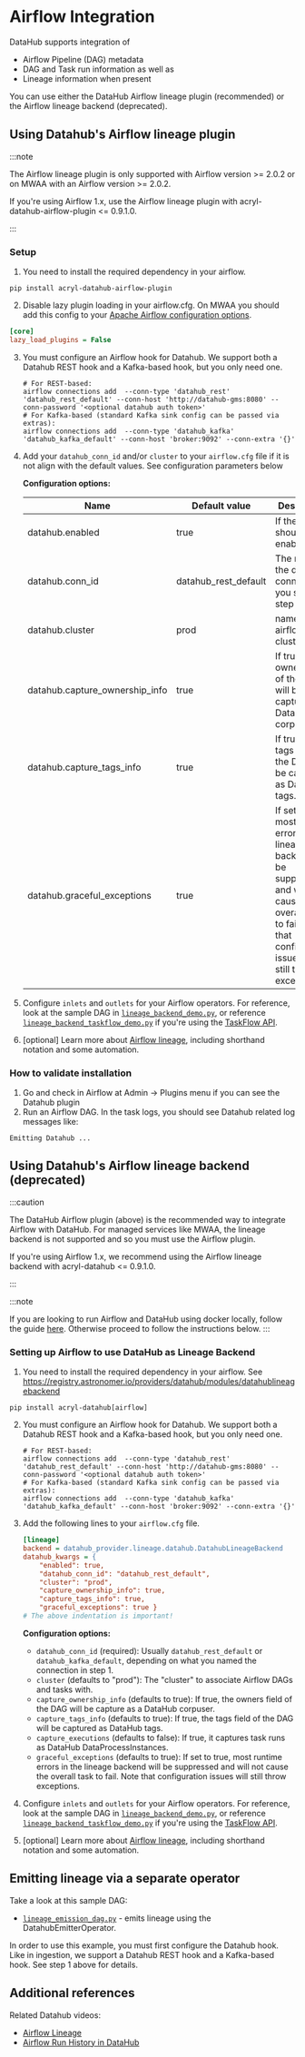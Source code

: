 # Airflow Integration

DataHub supports integration of

- Airflow Pipeline (DAG) metadata
- DAG and Task run information as well as
- Lineage information when present

You can use either the DataHub Airflow lineage plugin (recommended) or the Airflow lineage backend (deprecated).

## Using Datahub's Airflow lineage plugin

:::note

The Airflow lineage plugin is only supported with Airflow version >= 2.0.2 or on MWAA with an Airflow version >= 2.0.2.

If you're using Airflow 1.x, use the Airflow lineage plugin with acryl-datahub-airflow-plugin <= 0.9.1.0.

:::

### Setup

1. You need to install the required dependency in your airflow.

  ```shell
  pip install acryl-datahub-airflow-plugin
  ```

2. Disable lazy plugin loading in your airflow.cfg.
   On MWAA you should add this config to your [Apache Airflow configuration options](https://docs.aws.amazon.com/mwaa/latest/userguide/configuring-env-variables.html#configuring-2.0-airflow-override).

  ```ini title="airflow.cfg"
  [core]
  lazy_load_plugins = False
  ```

3. You must configure an Airflow hook for Datahub. We support both a Datahub REST hook and a Kafka-based hook, but you only need one.

   ```shell
   # For REST-based:
   airflow connections add  --conn-type 'datahub_rest' 'datahub_rest_default' --conn-host 'http://datahub-gms:8080' --conn-password '<optional datahub auth token>'
   # For Kafka-based (standard Kafka sink config can be passed via extras):
   airflow connections add  --conn-type 'datahub_kafka' 'datahub_kafka_default' --conn-host 'broker:9092' --conn-extra '{}'
   ```

4. Add your `datahub_conn_id` and/or `cluster` to your `airflow.cfg` file if it is not align with the default values. See configuration parameters below

    **Configuration options:**

    |Name   | Default value   | Description   |
    |---|---|---|
    | datahub.enabled | true  | If the plugin should be enabled.  |
    | datahub.conn_id | datahub_rest_default  | The name of the datahub connection you set in step 1.  |
    | datahub.cluster |  prod | name of the airflow cluster  |
    | datahub.capture_ownership_info | true  |  If true, the owners field of the DAG will be capture as a DataHub corpuser.   |
    | datahub.capture_tags_info  | true   | If true, the tags field of the DAG will be captured as DataHub tags.  |
    | datahub.graceful_exceptions  | true  | If set to true, most runtime errors in the lineage backend will be suppressed and will not cause the overall task to fail. Note that configuration issues will still throw exceptions.|

5. Configure `inlets` and `outlets` for your Airflow operators. For reference, look at the sample DAG in [`lineage_backend_demo.py`](../../metadata-ingestion/src/datahub_provider/example_dags/lineage_backend_demo.py), or reference [`lineage_backend_taskflow_demo.py`](../../metadata-ingestion/src/datahub_provider/example_dags/lineage_backend_taskflow_demo.py) if you're using the [TaskFlow API](https://airflow.apache.org/docs/apache-airflow/stable/concepts/taskflow.html).
6. [optional] Learn more about [Airflow lineage](https://airflow.apache.org/docs/apache-airflow/stable/lineage.html), including shorthand notation and some automation.

### How to validate installation

  1. Go and check in Airflow at Admin -> Plugins menu if you can see the Datahub plugin
  2. Run an Airflow DAG. In the task logs, you should see Datahub related log messages like:

  ```
  Emitting Datahub ...
  ```

## Using Datahub's Airflow lineage backend (deprecated)

:::caution

The DataHub Airflow plugin (above) is the recommended way to integrate Airflow with DataHub. For managed services like MWAA, the lineage backend is not supported and so you must use the Airflow plugin.

If you're using Airflow 1.x, we recommend using the Airflow lineage backend with acryl-datahub <= 0.9.1.0.

:::

:::note

If you are looking to run Airflow and DataHub using docker locally, follow the guide [here](../../docker/airflow/local_airflow.md). Otherwise proceed to follow the instructions below.
:::

### Setting up Airflow to use DataHub as Lineage Backend

1. You need to install the required dependency in your airflow. See <https://registry.astronomer.io/providers/datahub/modules/datahublineagebackend>

  ```shell
  pip install acryl-datahub[airflow]
  ```

2. You must configure an Airflow hook for Datahub. We support both a Datahub REST hook and a Kafka-based hook, but you only need one.

   ```shell
   # For REST-based:
   airflow connections add  --conn-type 'datahub_rest' 'datahub_rest_default' --conn-host 'http://datahub-gms:8080' --conn-password '<optional datahub auth token>'
   # For Kafka-based (standard Kafka sink config can be passed via extras):
   airflow connections add  --conn-type 'datahub_kafka' 'datahub_kafka_default' --conn-host 'broker:9092' --conn-extra '{}'
   ```

3. Add the following lines to your `airflow.cfg` file.

   ```ini title="airflow.cfg"
   [lineage]
   backend = datahub_provider.lineage.datahub.DatahubLineageBackend
   datahub_kwargs = {
       "enabled": true,
       "datahub_conn_id": "datahub_rest_default",
       "cluster": "prod",
       "capture_ownership_info": true,
       "capture_tags_info": true,
       "graceful_exceptions": true }
   # The above indentation is important!
   ```

   **Configuration options:**
   - `datahub_conn_id` (required): Usually `datahub_rest_default` or `datahub_kafka_default`, depending on what you named the connection in step 1.
   - `cluster` (defaults to "prod"): The "cluster" to associate Airflow DAGs and tasks with.
   - `capture_ownership_info` (defaults to true): If true, the owners field of the DAG will be capture as a DataHub corpuser.
   - `capture_tags_info` (defaults to true): If true, the tags field of the DAG will be captured as DataHub tags.
   - `capture_executions` (defaults to false): If true, it captures task runs as DataHub DataProcessInstances.
   - `graceful_exceptions` (defaults to true): If set to true, most runtime errors in the lineage backend will be suppressed and will not cause the overall task to fail. Note that configuration issues will still throw exceptions.

4. Configure `inlets` and `outlets` for your Airflow operators. For reference, look at the sample DAG in [`lineage_backend_demo.py`](../../metadata-ingestion/src/datahub_provider/example_dags/lineage_backend_demo.py), or reference [`lineage_backend_taskflow_demo.py`](../../metadata-ingestion/src/datahub_provider/example_dags/lineage_backend_taskflow_demo.py) if you're using the [TaskFlow API](https://airflow.apache.org/docs/apache-airflow/stable/concepts/taskflow.html).
5. [optional] Learn more about [Airflow lineage](https://airflow.apache.org/docs/apache-airflow/stable/lineage.html), including shorthand notation and some automation.

## Emitting lineage via a separate operator

Take a look at this sample DAG:

- [`lineage_emission_dag.py`](../../metadata-ingestion/src/datahub_provider/example_dags/lineage_emission_dag.py) - emits lineage using the DatahubEmitterOperator.

In order to use this example, you must first configure the Datahub hook. Like in ingestion, we support a Datahub REST hook and a Kafka-based hook. See step 1 above for details.

## Additional references

Related Datahub videos:
- [Airflow Lineage](https://www.youtube.com/watch?v=3wiaqhb8UR0)
- [Airflow Run History in DataHub](https://www.youtube.com/watch?v=YpUOqDU5ZYg)
